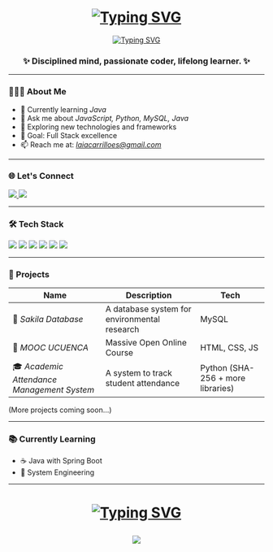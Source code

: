<h1 align="center">
  <a href="https://git.io/typing-svg"><img src="https://readme-typing-svg.demolab.com?font=Fira+Code&weight=600&duration=4000&pause=500&color=FF14E0&center=true&width=435&lines=Laia+Carrillo" alt="Typing SVG" /></a>
</h1>

<div align="center">
  <a href="https://git.io/typing-svg"><img src="https://readme-typing-svg.demolab.com?font=Fira+Code&weight=600&duration=4000&pause=500&color=FF14E0&center=true&width=435&lines=Full-Stack+Developer;First+I+compile%2C+then+I+exist." alt="Typing SVG" /></a>
</div>

<h3 align="center">✨ Disciplined mind, passionate coder, lifelong learner. ✨</h3>

---

### 👩🏽‍💻 About Me

- 🌱 Currently learning *Java*
- 💬 Ask me about *JavaScript, Python, MySQL, Java*
- 🔭 Exploring new technologies and frameworks
- 🎯 Goal: Full Stack excellence
- 📫 Reach me at: *laiacarrilloes@gmail.com*

---

### 🌐 Let's Connect

<p align="left">
  <a href="https://www.linkedin.com/in/laia-carrillo-18116a322/" target="_blank">
    <img src="https://img.shields.io/badge/LinkedIn-0077B5?style=for-the-badge&logo=linkedin&logoColor=white"/>
  </a>
  <a href="mailto:laiacarrilloes@gmail.com" target="_blank">
    <img src="https://img.shields.io/badge/Gmail-D14836?style=for-the-badge&logo=gmail&logoColor=white"/>
  </a>
</p>

---

### 🛠️ Tech Stack

<p align="left">
  <img src="https://img.shields.io/badge/HTML5-e34c26?style=for-the-badge&logo=html5&logoColor=white" />
  <img src="https://img.shields.io/badge/CSS3-1572b6?style=for-the-badge&logo=css3&logoColor=white" />
  <img src="https://img.shields.io/badge/JavaScript-f7df1e?style=for-the-badge&logo=javascript&logoColor=black" />
  <img src="https://img.shields.io/badge/Python-3776ab?style=for-the-badge&logo=python&logoColor=white" />
  <img src="https://img.shields.io/badge/MySQL-00758f?style=for-the-badge&logo=mysql&logoColor=white" />
  <img src="https://img.shields.io/badge/Java-ED8B00?style=for-the-badge&logo=java&logoColor=white" />
</p>

---

### 🚀 Projects

| Name | Description | Tech |
|------|-------------|------|
| 🌱 *Sakila Database* | A database system for environmental research | MySQL |
| 📌 *MOOC UCUENCA* | Massive Open Online Course | HTML, CSS, JS |
| 🎓 *Academic Attendance Management System* | A system to track student attendance | Python (SHA-256 + more libraries) |

(More projects coming soon...)  

---

### 📚 Currently Learning

- ☕ Java with Spring Boot
- 🧠 System Engineering

---

<h1 align="center">
<a href="https://git.io/typing-svg"><img src="https://readme-typing-svg.demolab.com?font=Fira+Code&weight=600&duration=4000&pause=500&color=38C2FF&center=true&vCenter=true&width=435&height=175&lines=Thank+you+very+much!" alt="Typing SVG" /></a>

<p align="center">
  <img src="https://capsule-render.vercel.app/api?type=waving&color=38C2FF&height=120&section=footer"/>
</p>
</h1>